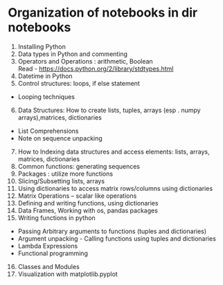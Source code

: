 # Organization of notebooks in dir notebooks
1.	Installing Python  
2.	Data types in Python and commenting  
3.	Operators and Operations : arithmetic, Boolean  
Read - https://docs.python.org/2/library/stdtypes.html  
4.	Datetime in Python  
5.	Control structures: loops, if else statement  
-	Looping techniques  
6.	Data Structures: How to create lists, tuples, arrays (esp . numpy arrays),matrices, dictionaries  
-	List Comprehensions  
-	Note on sequence unpacking  
7.	How to Indexing data structures and access elements: lists, arrays, matrices, dictionaries  
8.	Common functions: generating sequences  
9.	Packages : utilize more functions  
10.	Slicing/Subsetting lists, arrays  
11.	Using dictionaries to access matrix rows/columns using dictionaries  
12.	Matrix Operations – scalar like operations  
13.	Defining and writing functions, using dictionaries   
14.	Data Frames, Working with os, pandas packages  
15.	Writing functions in python  
-	Passing Arbitrary arguments to functions (tuples and dictionaries)  
-	Argument unpacking - Calling functions using tuples and dictionaries  
-	Lambda Expressions  
-	Functional programming  
16.	Classes and Modules  
17.	Visualization with matplotlib.pyplot  
